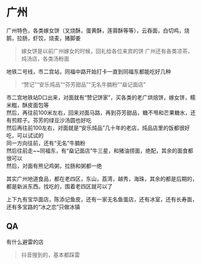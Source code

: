 # 广州

广州特色，各类嫁女饼（叉烧酥，蛋黄酥，莲蓉酥等等），云吞面，白切鸡，烧鹅，拉肠，虾饺，烧麦，猪脚姜
> 嫁女饼是以前广州嫁女的时候，回礼给各位来宾的饼
广州还有各类凉茶，炖汤店，各类汤粉面

地铁二号线，市二宫站，同福中路开始打卡一直到同福东都能吃好几种
> “赞记”“安乐炖品”“芬芳甜品”“无名牛腩粉”“燊记面店”

市二宫地铁站D口出来，对面就有“赞记饼家”，买各类的老广烘焙饼，嫁女饼，糯米糍，酥皮面包等  
然后，再往前100米左右，回来对面马路，再到芬芳甜品，糖不甩和芒果糖水，还有煎粽子。芬芳的绿豆沙汤圆也好吃  
然后再往前100左右，对面就是“安乐炖品”几十年的老店，炖品店里的饭都很好吃，可以试试的  
同一方向往前，还有“无名”牛腩粉  
然后往前走~~同福东，有“燊记面店”牛三星，和猪油捞面，绝配，其余的面食都很可以  
然后，对面有熊记鸡粥，拉肠和粥都一绝

其实广州地道食品，都在老四区，东山，荔湾，越秀，海珠，其余的都是后期的，都是新派东西。找吃的，围着老四区就可以了

上下九有宝华面店，陈添记鱼皮，还有一家无名鱼蛋店，还有冰室，还有长寿面，还有多宝路的“冰之恋”只做冰镇

## QA

有什么避雷的店
> 抖音搜到的，基本都踩雷
